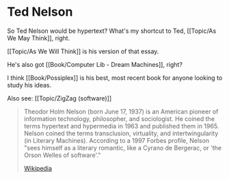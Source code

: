 # Ted Nelson

So Ted Nelson would be hypertext? What's my shortcut to Ted, [[Topic/As We May Think]], right. 

[[Topic/As We Will Think]] is his version of that essay. 

He's also got [[Book/Computer Lib - Dream Machines]], right? 

I think [[Book/Possiplex]] is his best, most recent book for anyone looking to study his ideas. 

Also see: [[Topic/ZigZag (software)]]

> Theodor Holm Nelson (born June 17, 1937) is an American pioneer of information technology, philosopher, and sociologist. He coined the terms hypertext and hypermedia in 1963 and published them in 1965. Nelson coined the terms transclusion, virtuality, and intertwingularity (in Literary Machines). According to a 1997 Forbes profile, Nelson "sees himself as a literary romantic, like a Cyrano de Bergerac, or 'the Orson Welles of software'."
>
> [Wikipedia](https://en.wikipedia.org/wiki/Ted%20Nelson)